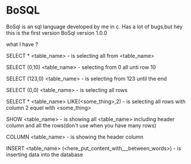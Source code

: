 # BoSQL
BoSql is an sql language developed by me in c.
Has a lot of bugs,but hey this is the first version BoSql version 1.0.0

what I have ?


SELECT * <table_name> - is selecting all from <table_name>

SELECT (0,10) <table_name> - selecting from 0 all unti row 10

SELECT (123,0) <table_name> - is selecting from 123 until the end

SELECT (0,0) <table_name> - is selecting all rows

SELECT * <table_name> LIKE(<some_thing>,2) - is selecting all rows with column 2 equel with <some_thing>


SHOW <table_name> - is showing all <table_name> including header column and all the rows(don't use when you have many rows)

COLUMN <table_name> - is showing the header column 

INSERT <table_name> (<here_put_content_with_,_between_words>) - is inserting data into the database
